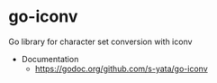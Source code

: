 # go-iconv

Go library for character set conversion with iconv

- Documentation
  - https://godoc.org/github.com/s-yata/go-iconv
